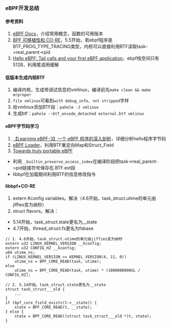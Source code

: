 ### eBPF开发总结

#### 参考资料
1. [eBPF Docs](https://ebpf-docs.dylanreimerink.nl/)，介绍常用概念，函数的可用版本
1. [BPF 可移植性和 CO-RE](https://arthurchiao.art/blog/bpf-portability-and-co-re-zh/#%E6%96%B9%E5%BC%8F%E4%BA%8Clibbpf--bpf_prog_type_tracing%E4%B8%8D%E5%8F%AF%E7%A7%BB%E6%A4%8D)，5.5开始，若ebpf程序是BTF_PROG_TYPE_TRACING类型，内核可以直接利用BTF读取task->real_parent->pid
1. [Hello eBPF: Tail calls and your first eBPF application](https://mostlynerdless.de/blog/2024/02/12/hello-ebpf-tail-calls-and-your-first-ebpf-application-4/)，ebpf栈空间只有512B，利用尾调用缓解

#### 低版本生成内核BTF
1. 编译内核，生成带调试信息的vmlinux，编译前先`make clean && make mrproper`
1. `file vmlinux`可看到`with debug_info, not stripped`字样
1. 给vmlinux添加BTF段：`pahole -J vmlinux`
1. 生成btf：`pahole --btf_encode_detached external.btf vmlinux`

#### eBPF字节码学习
1. [【Learning eBPF-3】一个 eBPF 程序的深入剖析](https://www.cnblogs.com/lianyihong/p/18120323)，详细分析hello程序字节码
1. [eBPF Loader](https://fuweid.com/post/2022-ebpf-loader/)，利用BTF重定向Map和Struct_Field
1. [Towards truly portable eBPF](https://fuweid.com/post/2022-ebpf-portable-with-btfhub/)
  * 利用`__builtin_preserve_access_index`在编译阶段把task->real_parent->pid链接符号保存在.BTF.ext段
  * libbpf在加载期间利用BTF的信息修改指令

#### libbpf+CO-RE
1. extern Kconfig variables。解决（4.6开始，task_struct.utime的单元由jiffies变为纳秒）
1. struct flavors。解决：
  * 5.14开始，task_struct.state更名为__state
  * 4.7开始，thread_struct.fs更名为fsbase

```
// 1. 4.6开始，task_struct.utime的单元由jiffies变为纳秒
extern u32 LINUX_KERNEL_VERSION __kconfig;
extern u32 CONFIG_HZ __kconfig;
u64 utime_ns;
if (LINUX_KERNEL_VERSION >= KERNEL_VERSION(4, 11, 0))
    utime_ns = BPF_CORE_READ(task, utime);
else
    utime_ns = BPF_CORE_READ(task, utime) * (1000000000UL / CONFIG_HZ);

// 2. 5.14开始，task_struct.state更名为__state
struct task_struct___old {
    ...
}
if (bpf_core_field_exists(t->__state)) {
    state = BPF_CORE_READ(t, __state);
} else {
    state = BPF_CORE_READ((struct task_struct___old *)t, state);
}
```

